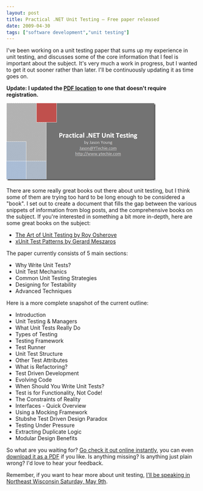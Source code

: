 ```yaml
---
layout: post
title: Practical .NET Unit Testing – Free paper released
date: 2009-04-30
tags: ["software development","unit testing"]
---
```


I've been working on a unit testing paper that sums up my experience in unit testing, and discusses some of the core information that I feel is important about the subject. It's very much a work in progress, but I wanted to get it out sooner rather than later. I'll be continuously updating it as time goes on.

**Update: I updated the [PDF location](http://downloads.ytechie.com/Practical_.NET_Unit_Testing.pdf) to one that doesn't require registration.**

[![Practical .NET Unit Testing](image.png "Practical .NET Unit Testing")](http://downloads.ytechie.com/Practical_.NET_Unit_Testing.pdf)

There are some really great books out there about unit testing, but I think some of them are trying too hard to be long enough to be considered a "book". I set out to create a document that fills the gap between the various snippets of information from blog posts, and the comprehensive books on the subject. If you're interested in something a bit more in-depth, here are some great books on the subject:

* [The Art of Unit Testing by Roy Osherove](http://www.amazon.com/gp/product/1933988274?ie=UTF8&tag=ytechie-20&linkCode=xm2&camp=1789&creativeASIN=1933988274)
* [xUnit Test Patterns by Gerard Meszaros](http://www.amazon.com/gp/product/0131495054?ie=UTF8&amp;tag=ytechie-20&linkCode=xm2&camp=1789&creativeASIN=0131495054)  

The paper currently consists of 5 main sections:

* Why Write Unit Tests?
* Unit Test Mechanics
* Common Unit Testing Strategies
* Designing for Testability
* Advanced Techniques  

Here is a more complete snapshot of the current outline:

* Introduction
* Unit Testing & Managers
* What Unit Tests Really Do
* Types of Testing
* Testing Framework
* Test Runner
* Unit Test Structure
* Other Test Attributes
* What is Refactoring?
* Test Driven Development
* Evolving Code
* When Should You Write Unit Tests?
* Test is for Functionality, Not Code!
* The Constraints of Reality
* Interfaces - Quick Overview
* Using a Mocking Framework
* Stubshe Test Driven Design Paradox
* Testing Under Pressure
* Extracting Duplicate Logic
* Modular Design Benefits  

So what are you waiting for? [Go check it out online instantly](http://www.scribd.com/doc/14713003/Practical-NET-Unit-Testing), you can even [download it as a PDF](http://downloads.ytechie.com/Practical_.NET_Unit_Testing.pdf) if you like. Is anything missing? Is anything just plain wrong? I'd love to hear your feedback.

Remember, if you want to hear more about unit testing, [I'll be speaking in Northeast Wisconsin Saturday, May 9th](http://www.ytechie.com/2009/04/speaking-at-day-of-net-at-fox-valley-tech/).